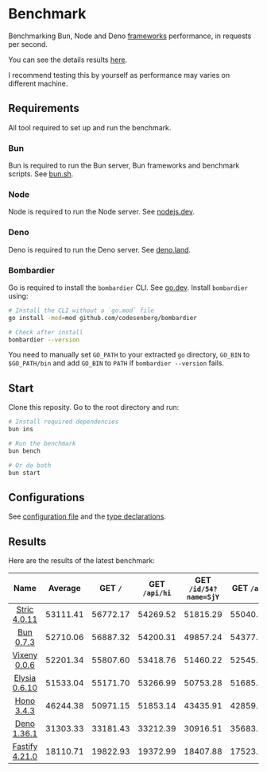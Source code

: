 # Benchmark
Benchmarking Bun, Node and Deno [frameworks](/src) performance, in requests per second.

You can see the details results [here](/results/index.md). 

I recommend testing this by yourself as performance may varies on different machine.

## Requirements
All tool required to set up and run the benchmark.

### Bun
Bun is required to run the Bun server, Bun frameworks and benchmark scripts. See [bun.sh](https://bun.sh).

### Node
Node is required to run the Node server. See [nodejs.dev](https://nodejs.dev).

### Deno
Deno is required to run the Deno server. See [deno.land](https://deno.land).

### Bombardier
Go is required to install the `bombardier` CLI. See [go.dev](https://go.dev).
Install `bombardier` using:
```bash
# Install the CLI without a `go.mod` file
go install -mod=mod github.com/codesenberg/bombardier

# Check after install
bombardier --version
```
You need to manually set `GO_PATH` to your extracted `go` directory, `GO_BIN` to `$GO_PATH/bin` and add `GO_BIN` to `PATH` if `bombardier --version` fails.

## Start
Clone this reposity. Go to the root directory and run:
```bash
# Install required dependencies
bun ins

# Run the benchmark
bun bench

# Or do both
bun start
```

## Configurations
See [configuration file](/config.ts) and the [type declarations](/lib/types.ts). 

## Results
Here are the results of the latest benchmark:

| Name | Average | GET `/` | GET `/api/hi` | GET `/id/54?name=SjY` | GET `/a/b` | POST `/api/json` |
|  :---: | :---: | :---: | :---: | :---: | :---: | :---: |
| [Stric 4.0.11](/results/Stric) | 53111.41 | 56772.17 | 54269.52 | 51815.29 | 55040.45 | 47659.61 |
| [Bun 0.7.3](/results/Bun) | 52710.06 | 56887.32 | 54200.31 | 49857.24 | 54377.37 | 48228.08 |
| [Vixeny 0.0.6](/results/Vixeny) | 52201.34 | 55807.60 | 53418.76 | 51460.22 | 52545.90 | 47774.21 |
| [Elysia 0.6.10](/results/Elysia) | 51533.04 | 55171.70 | 53266.99 | 50753.28 | 51685.87 | 46787.34 |
| [Hono 3.4.3](/results/Hono) | 46244.38 | 50971.15 | 51853.14 | 43435.91 | 42859.55 | 42102.13 |
| [Deno 1.36.1](/results/Deno) | 31303.33 | 33181.43 | 33212.39 | 30916.51 | 35683.39 | 23522.91 |
| [Fastify 4.21.0](/results/Fastify) | 18110.71 | 19822.93 | 19372.99 | 18407.88 | 17523.21 | 15426.55 |